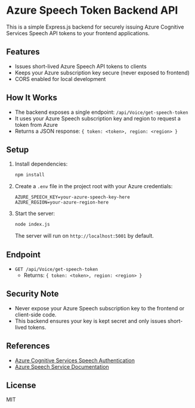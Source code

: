 # Azure Speech Token Backend API

This is a simple Express.js backend for securely issuing Azure Cognitive Services Speech API tokens to your frontend applications.

## Features

- Issues short-lived Azure Speech API tokens to clients
- Keeps your Azure subscription key secure (never exposed to frontend)
- CORS enabled for local development

## How It Works

- The backend exposes a single endpoint: `/api/Voice/get-speech-token`
- It uses your Azure Speech subscription key and region to request a token from Azure
- Returns a JSON response: `{ token: <token>, region: <region> }`

## Setup

1. Install dependencies:

   ```bash
   npm install
   ```

2. Create a `.env` file in the project root with your Azure credentials:

   ```env
   AZURE_SPEECH_KEY=your-azure-speech-key-here
   AZURE_REGION=your-azure-region-here
   ```

3. Start the server:

   ```bash
   node index.js
   ```

   The server will run on `http://localhost:5001` by default.

## Endpoint

- `GET /api/Voice/get-speech-token`
  - Returns: `{ token: <token>, region: <region> }`

## Security Note

- Never expose your Azure Speech subscription key to the frontend or client-side code.
- This backend ensures your key is kept secret and only issues short-lived tokens.

## References

- [Azure Cognitive Services Speech Authentication](https://learn.microsoft.com/azure/ai-services/authentication)
- [Azure Speech Service Documentation](https://learn.microsoft.com/azure/cognitive-services/speech-service/)

## License

MIT
